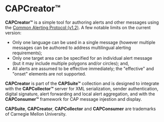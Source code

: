 CAPCreator&trade;
==========

<b>CAPCreator&trade;</b> is a simple tool for authoring alerts and other messages using the 
<a href="http://docs.oasis-open.org/emergency/cap/v1.2/CAP-v1.2-os.html" target="_blank">Common Alerting Protocol (v1.2)</a>. 
A few notable limits on the current version:
<ul>
  <li>Only one language can be used in a single message (however multiple messages can be authored to address multilingual
alerting requirements);
  <li>Only one target area can be specified for an individual alert message (but it may include multiple polygons and/or 
circles); and,
  <li>All alerts are assumed to be effective immediately; the "effective" and "onset" elements are not supported.
</ul>
<p><b>CAPCreator</b> is part of the <b>CAPSuite&trade;</b> collection and is designed to integrate with the 
<b>CAPCollector&trade;</b> server for XML serialization, sender authentication, digital signature, alert forwarding 
and local alert aggregation, and with the <b>CAPConsumer&trade;</b> framework for CAP message injestion and display.</p>
 <b>CAPSuite</b>, <b>CAPCreator</b>, <b>CAPCollector</b> and <b>CAPConsumer</b> are trademarks of Carnegie Mellon 
 University.
